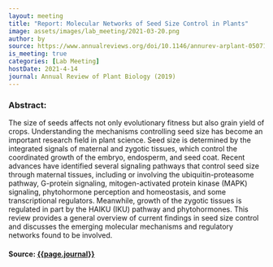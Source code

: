 ```yaml
---
layout: meeting
title: "Report: Molecular Networks of Seed Size Control in Plants"
image: assets/images/lab_meeting/2021-03-20.png
author: by
source: https://www.annualreviews.org/doi/10.1146/annurev-arplant-050718-095851
is_meeting: true
categories: [Lab Meeting]
hostDate: 2021-4-14
journal: Annual Review of Plant Biology (2019)
---
```

### Abstract:
The size of seeds affects not only evolutionary fitness but also grain yield of crops. Understanding the mechanisms controlling seed size has become an important research field in plant science. Seed size is determined by the integrated signals of maternal and zygotic tissues, which control the coordinated growth of the embryo, endosperm, and seed coat. Recent advances have identified several signaling pathways that control seed size through maternal tissues, including or involving the ubiquitin-proteasome pathway, G-protein signaling, mitogen-activated protein kinase (MAPK) signaling, phytohormone perception and homeostasis, and some transcriptional regulators. Meanwhile, growth of the zygotic tissues is regulated in part by the HAIKU (IKU) pathway and phytohormones. This review provides a general overview of current findings in seed size control and discusses the emerging molecular mechanisms and regulatory networks found to be involved.

#### Source: [{{page.journal}}]({{page.source}})
